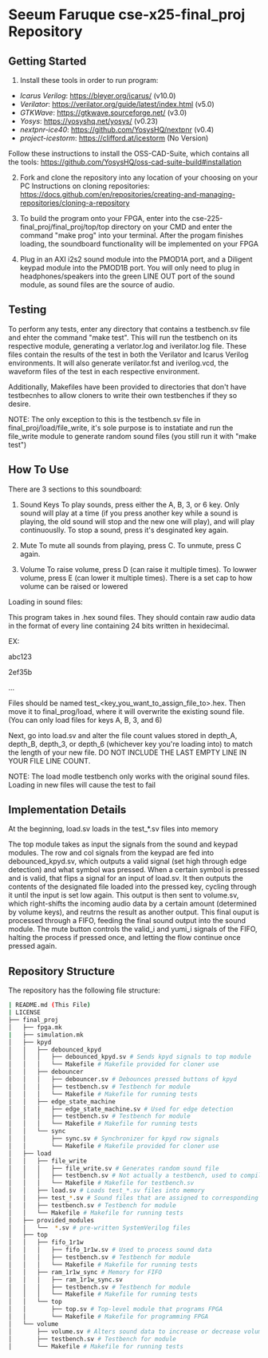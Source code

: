 # Seeum Faruque cse-x25-final_proj Repository

## Getting Started

1. Install these tools in order to run program:
- *Icarus Verilog*: https://bleyer.org/icarus/ (v10.0)
- *Verilator*: https://verilator.org/guide/latest/index.html (v5.0)
- *GTKWave*: https://gtkwave.sourceforge.net/ (v3.0)
- *Yosys*: https://yosyshq.net/yosys/ (v0.23)
- *nextpnr-ice40*: https://github.com/YosysHQ/nextpnr (v0.4)
- *project-icestorm*: https://clifford.at/icestorm (No Version)

Follow these instructions to install the OSS-CAD-Suite, which contains
all the tools: https://github.com/YosysHQ/oss-cad-suite-build#installation

2. Fork and clone the repository into any location of your choosing on your PC
Instructions on cloning repositories: https://docs.github.com/en/repositories/creating-and-managing-repositories/cloning-a-repository

3. To build the program onto your FPGA, enter into the cse-225-final_proj/final_proj/top/top directory on your CMD and enter the command 
"make prog" into your terminal. After the progam finishes loading, the soundboard functionality will be implemented
on your FPGA

4. Plug in an AXI i2s2 sound module into the PMOD1A port, and a Diligent keypad module into the PMOD1B port. You will only need to plug
in headphones/speakers into the green LINE OUT port of the sound module, as sound files are the source of audio.

## Testing

To perform any tests, enter any directory that contains a testbench.sv file and ehter the command "make test".
This will run the testbench on its respective module, generating a verlator.log and iverilator.log file. These
files contain the results of the test in both the Verilator and Icarus Verilog environments. It will also generate
verilator.fst and iverilog.vcd, the waveform files of the test in each respective environment.

Additionally, Makefiles have been provided to directories that don't have testbecnhes to allow cloners to write
their own testbenches if they so desire.

NOTE: The only exception to this is the testbench.sv file in final_proj/load/file_write, it's sole purpose is to
instatiate and run the file_write module to generate random sound files (you still run it with "make test")

## How To Use

There are 3 sections to this soundboard:

1. Sound Keys
To play sounds, press either the A, B, 3, or 6 key. Only sound will play at a time (if you press another key while a 
sound is playing, the old sound will stop and the new one will play), and will play continuouslly. To stop a sound, press
it's desginated key again.

2. Mute
To mute all sounds from playing, press C. To unmute, press C again.

3. Volume
To raise volume, press D (can raise it multiple times). To lowwer volume, press E (can lower it multiple times). There is
a set cap to how volume can be raised or lowered

Loading in sound files:

This program takes in .hex sound files. They should contain raw audio data in the format  of every line containing 24 bits 
written in hexidecimal.

EX:

abc123

2ef35b

...

Files should be named test_<key_you_want_to_assign_file_to>.hex. Then move it to final_prog/load, where it will overwrite the
existing sound file. (You can only load files for keys A, B, 3, and 6)

Next, go into load.sv and alter the file count values stored in depth_A, depth_B, depth_3, or depth_6 (whichever key you're
loading into) to match the length of your new file. DO NOT INCLUDE THE LAST EMPTY LINE IN YOUR FILE LINE COUNT.

NOTE: The load modle testbench only works with the original sound files. Loading in new files will cause the test to fail

## Implementation Details
At the beginning, load.sv loads in the test_*.sv files into memory

The top module takes as input the signals from the sound and keypad modules. The row and col signals from the keypad are fed into
debounced_kpyd.sv, which outputs a valid signal (set high through edge detection) and what symbol was pressed. When a certain symbol
is pressed and is valid, that flips a signal for an input of load.sv. It then outputs the contents of the designated file loaded into the
pressed key, cycling through it until the input is set low again. This output is then sent to volume.sv, which right-shifts the incoming audio
data by a certain amount (determined by volume keys), and reutrns the result as another output. This final ouput is processed through a FIFO,
feeding the final sound output into the sound module. The mute button controls the valid_i and yumi_i signals of the FIFO, halting the process
if pressed once, and letting the flow continue once pressed again.

## Repository Structure


The repository has the following file structure:

```bash
| README.md (This File)
| LICENSE
├── final_proj
│   ├── fpga.mk
|   ├── simulation.mk
│   ├── kpyd
│   │   ├── debounced_kpyd
│   │   │   ├── debounced_kpyd.sv # Sends kpyd signals to top module
│   │   │   └── Makefile # Makefile provided for cloner use
│   │   ├── debouncer
│   │   │   ├── debouncer.sv # Debounces pressed buttons of kpyd
│   │   │   ├── testbench.sv # Testbench for module
│   │   │   └── Makefile # Makefile for running tests
│   │   ├── edge_state_machine
│   │   │   ├── edge_state_machine.sv # Used for edge detection
│   │   │   ├── testbench.sv # Testbench for module
│   │   │   └── Makefile # Makefile for running tests
│   │   └── sync
│   │       ├── sync.sv # Synchronizer for kpyd row signals
│   │       └── Makefile # Makefile provided for cloner use
│   ├── load
│   │   ├── file_write
│   │   │   ├── file_write.sv # Generates random sound file
│   │   │   ├── testbench.sv # Not actually a testbench, used to compile and run module
│   │   │   └── Makefile # Makefile for testbench.sv
│   │   ├── load.sv # Loads test_*.sv files into memory
│   │   ├── test_*.sv # Sound files that are assigned to corresponding key in their name
│   │   ├── testbench.sv # Testbench for module
│   │   └── Makefile # Makefile for running tests
│   ├── provided_modules
│   │   └──  *.sv # pre-written SystemVerilog files
│   ├── top
│   │   ├── fifo_1r1w
│   │   │   ├── fifo_1r1w.sv # Used to process sound data
│   │   │   ├── testbench.sv # Testbench for module
│   │   │   └── Makefile # Makefile for running tests
│   │   ├── ram_1r1w_sync # Memory for FIFO
│   │   │   ├── ram_1r1w_sync.sv
│   │   │   ├── testbench.sv # Testbench for module
│   │   │   └── Makefile # Makefile for running tests
│   │   └── top
│   │       ├── top.sv # Top-level module that programs FPGA
│   │       └── Makefile # Makefile for programming FPGA
│   └── volume
│       ├── volume.sv # Alters sound data to increase or decrease volume
│       ├── testbench.sv # Testbench for module
│       └── Makefile # Makefile for running tests

```

